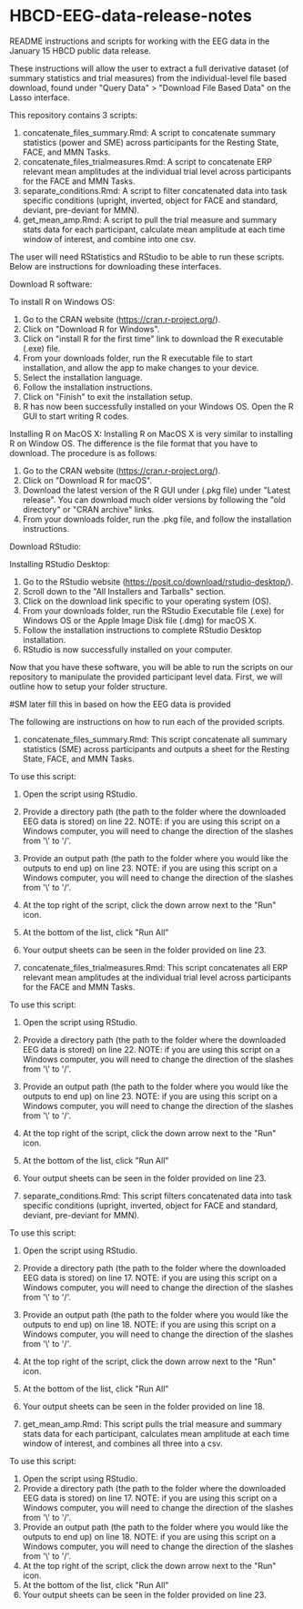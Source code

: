 # HBCD-EEG-data-release-notes
README instructions and scripts for working with the EEG data in the January 15 HBCD public data release.

These instructions will allow the user to extract a full derivative dataset (of summary statistics and trial measures) from the individual-level file based download, found under "Query Data" > "Download File Based Data" on the Lasso interface. 

This repository contains 3 scripts: 
1. concatenate_files_summary.Rmd: A script to concatenate summary statistics (power and SME) across participants for the Resting State, FACE, and MMN Tasks.
2. concatenate_files_trialmeasures.Rmd: A script to concatenate ERP relevant mean amplitudes at the individual trial level across participants for the FACE and MMN Tasks.
3. separate_conditions.Rmd: A script to filter concatenated data into task specific conditions (upright, inverted, object for FACE and standard, deviant, pre-deviant for MMN).
4. get_mean_amp.Rmd: A script to pull the trial measure and summary stats data for each participant, calculate mean amplitude at each time window of interest, and combine into one csv.

The user will need RStatistics and RStudio to be able to run these scripts. Below are instructions for downloading these interfaces. 

Download R software: 

To install R on Windows OS:

1. Go to the CRAN website (https://cran.r-project.org/).
2. Click on "Download R for Windows".
3. Click on "install R for the first time" link to download the R executable (.exe) file.
4. From your downloads folder, run the R executable file to start installation, and allow the app to make changes to your device.
5. Select the installation language.
6. Follow the installation instructions.
7. Click on "Finish" to exit the installation setup.
8. R has now been successfully installed on your Windows OS. Open the R GUI to start writing R codes.

Installing R on MacOS X:
Installing R on MacOS X is very similar to installing R on Window OS. The difference is the file format that you have to download. The procedure is as follows:

1. Go to the CRAN website (https://cran.r-project.org/).
2. Click on "Download R for macOS".
3. Download the latest version of the R GUI under (.pkg file) under "Latest release". You can download much older versions by following the "old directory" or "CRAN archive" links.
4. From your downloads folder, run the .pkg file, and follow the installation instructions.


Download RStudio: 

Installing RStudio Desktop:

1. Go to the RStudio website (https://posit.co/download/rstudio-desktop/).
2. Scroll down to the "All Installers and Tarballs" section. 
3. Click on the download link specific to your operating system (OS). 
4. From your downloads folder, run the RStudio Executable file (.exe) for Windows OS or the Apple Image Disk file (.dmg) for macOS X.
5. Follow the installation instructions to complete RStudio Desktop installation.
6. RStudio is now successfully installed on your computer.


Now that you have these software, you will be able to run the scripts on our repository to manipulate the provided participant level data. First, we will outline how to setup your folder structure. 

#SM later fill this in based on how the EEG data is provided

The following are instructions on how to run each of the provided scripts. 

1. concatenate_files_summary.Rmd:
This script concatenate all summary statistics (SME) across participants and outputs a sheet for the Resting State, FACE, and MMN Tasks. 

To use this script: 
1. Open the script using RStudio. 
2. Provide a directory path (the path to the folder where the downloaded EEG data is stored) on line 22. 
NOTE: if you are using this script on a Windows computer, you will need to change the direction of the slashes from '\\' to '/'.
3. Provide an output path (the path to the folder where you would like the outputs to end up) on line 23. 
NOTE: if you are using this script on a Windows computer, you will need to change the direction of the slashes from '\\' to '/'.
4. At the top right of the script, click the down arrow next to the "Run" icon. 
5. At the bottom of the list, click "Run All" 
6. Your output sheets can be seen in the folder provided on line 23.

2. concatenate_files_trialmeasures.Rmd:
This script concatenates all ERP relevant mean amplitudes at the individual trial level across participants for the FACE and MMN Tasks.

To use this script: 
1. Open the script using RStudio. 
2. Provide a directory path (the path to the folder where the downloaded EEG data is stored) on line 22. 
NOTE: if you are using this script on a Windows computer, you will need to change the direction of the slashes from '\\' to '/'.
3. Provide an output path (the path to the folder where you would like the outputs to end up) on line 23. 
NOTE: if you are using this script on a Windows computer, you will need to change the direction of the slashes from '\\' to '/'.
4. At the top right of the script, click the down arrow next to the "Run" icon. 
5. At the bottom of the list, click "Run All" 
6. Your output sheets can be seen in the folder provided on line 23.

3. separate_conditions.Rmd: 
This script filters concatenated data into task specific conditions (upright, inverted, object for FACE and standard, deviant, pre-deviant for MMN).

To use this script: 
1. Open the script using RStudio. 
2. Provide a directory path (the path to the folder where the downloaded EEG data is stored) on line 17. 
NOTE: if you are using this script on a Windows computer, you will need to change the direction of the slashes from '\\' to '/'.
3. Provide an output path (the path to the folder where you would like the outputs to end up) on line 18. 
NOTE: if you are using this script on a Windows computer, you will need to change the direction of the slashes from '\\' to '/'.
4. At the top right of the script, click the down arrow next to the "Run" icon. 
5. At the bottom of the list, click "Run All" 
6. Your output sheets can be seen in the folder provided on line 18.

4. get_mean_amp.Rmd: 
This script pulls the trial measure and summary stats data for each participant, calculates mean amplitude at each time window of interest, and combines all three into a csv. 

To use this script: 
1. Open the script using RStudio. 
2. Provide a directory path (the path to the folder where the downloaded EEG data is stored) on line 17. 
NOTE: if you are using this script on a Windows computer, you will need to change the direction of the slashes from '\\' to '/'.
3. Provide an output path (the path to the folder where you would like the outputs to end up) on line 18. 
NOTE: if you are using this script on a Windows computer, you will need to change the direction of the slashes from '\\' to '/'.
4. At the top right of the script, click the down arrow next to the "Run" icon. 
5. At the bottom of the list, click "Run All" 
6. Your output sheets can be seen in the folder provided on line 23.


